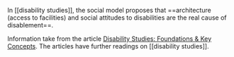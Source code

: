 In [[disability studies]], the social model proposes that ==architecture (access to facilities) and social attitudes to disabilities are the real cause of disablement==. 

Information take from the article [Disability Studies: Foundations & Key Concepts](https://daily.jstor.org/reading-list-disability-studies/). The articles have further readings on [[disability studies]].
